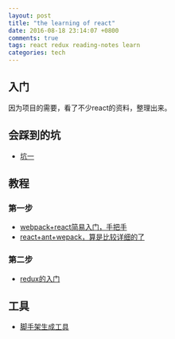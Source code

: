 ```yaml
---
layout: post
title: "the learning of react"
date: 2016-08-18 23:14:07 +0800
comments: true
tags: react redux reading-notes learn
categories: tech
---
```


## 入门
因为项目的需要，看了不少react的资料，整理出来。

## 会踩到的坑
- [坑一][1]

## 教程

### 第一步
- [webpack+react简易入门，手把手][2]
- [react+ant+wepack，算是比较详细的了][3]

### 第二步
- [redux的入门][4]

## 工具
- [脚手架生成工具][5]


[1]: http://www.yatessss.com/2016/01/29/%E5%88%9D%E5%AD%A6webpack%E9%81%87%E5%88%B0%E7%9A%84%E5%9D%91.html
[2]: http://www.kancloud.cn/kancloud/webpack/90144
[3]: https://segmentfault.com/a/1190000004570818
[4]: https://github.com/happypoulp/redux-tutorial/blob/master/00_introduction.js
[5]: https://github.com/newtriks/generator-react-webpack
